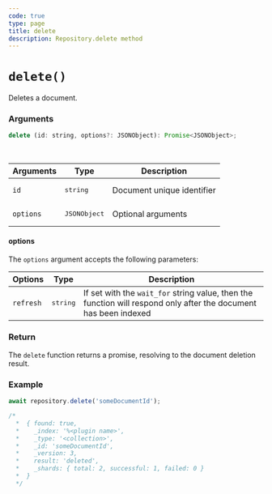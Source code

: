 ```yaml
---
code: true
type: page
title: delete
description: Repository.delete method
---
```


# `delete()`

Deletes a document.

### Arguments

```js
delete (id: string, options?: JSONObject): Promise<JSONObject>;
```

<br/>

| Arguments | Type              | Description                |
| --------- | ----------------- | -------------------------- |
| `id`      | <pre>string</pre> | Document unique identifier |
| `options` | <pre>JSONObject</pre> | Optional arguments         |

#### options

The `options` argument accepts the following parameters:

| Options   | Type              | Description                                                                                                      |
| --------- | ----------------- | ---------------------------------------------------------------------------------------------------------------- |
| `refresh` | <pre>string</pre> | If set with the `wait_for` string value, then the function will respond only after the document has been indexed |

### Return

The `delete` function returns a promise, resolving to the document deletion result.

### Example

```js
await repository.delete('someDocumentId');

/*
  *  { found: true,
  *    _index: '%<plugin name>',
  *    _type: '<collection>',
  *    _id: 'someDocumentId',
  *    _version: 3,
  *    result: 'deleted',
  *    _shards: { total: 2, successful: 1, failed: 0 }
  *  }
  */
```
